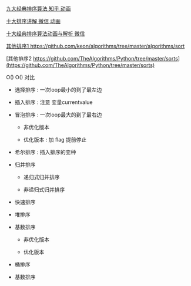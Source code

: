 [ 九大经典排序算法 知乎 动画 ](https://zhuanlan.zhihu.com/p/52884590?utm_source=wechat_session&utm_medium=social&utm_oi=631526660110028800)

[ 十大排序讲解 微信 动画](https://mp.weixin.qq.com/s?__biz=MzI2NjA3NTc4Ng==&mid=2652080829&idx=2&sn=93e06fa9ebce06d86d617931a0399a89&chksm=f1748158c603084e07945e4583bba798c71c3fa1481ae32c6915f1fe57807c5c6c57ae5b3d3a&mpshare=1&scene=1&srcid=&pass_ticket=aLYvowPftZdxv0ID6JVJgjpNRL9Tvs5KIwUlWwzj6h%2FJPCVAhZBzpnwqCcQEYlLW#rd)

[十大经典排序算法动画与解析 微信](https://mp.weixin.qq.com/s/vn3KiV-ez79FmbZ36SX9lg)

[其他排序1 https://github.com/keon/algorithms/tree/master/algorithms/sort ](https://github.com/keon/algorithms/tree/master/algorithms/sort)

[其他排序2 https://github.com/TheAlgorithms/Python/tree/master/sorts](https://github.com/TheAlgorithms/Python/tree/master/sorts)

O()  O() 对比

- 选择排序 : 一次loop最小的到了最左边

- 插入排序 : 注意 变量currentvalue

- 冒泡排序 : 一次loop最大的到了最右边

   - 非优化版本

   - 优化版本 : 加 flag 提前停止

- 希尔排序 : 插入排序的变种

- 归并排序

   - 递归式归并排序

   - 非递归式归并排序

- 快速排序

- 堆排序

- 基数排序

   - 非优化版本

   - 优化版本

- 桶排序

- 基数排序
